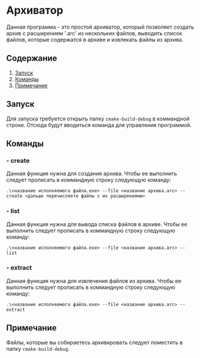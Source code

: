 # Архиватор
 Данная программа - это простой архиватор, который позволяет создать архив с расширением '.arc' из нескольких файлов, выводить список файлов, которые содержатся в архиве и извлекать файлы из архива.

## Содержание
1. [Запуск](#запуск)
2. [Команды](#команды)
3. [Примечание](#примечание)

## Запуск
Для запуска требуется открыть папку `cmake-build-debug` в коммандной строке. Отсюда будут вводиться команда для управления программой.

## Команды

### - create
Данная функция нужна для создания архива. Чтобы ее выполнить следует прописать в коммандную строку следующую команду:

```
.\<название исполняемого файла.exe> --file <название архива.arc> --create <дальше перечисляете файлы с их расширениями>
```
### - list
Данная функция нужна для вывода списка файлов в архиве. Чтобы ее выполнить следует прописать в коммандную строку следующую команду:

```
.\<название исполняемого файла.exe> --file <название архива.arc> --list
```
### - extract
Данная функция нужна для извлечения файлов из архива. Чтобы ее выполнить следует прописать в коммандную строку следующую команду:

```
.\<название исполняемого файла.exe> --file <название архива.arc> --extract
```

## Примечание

Файлы, которые вы собираетесь архивировать следует поместить в папку `cmake-build-debug`.
